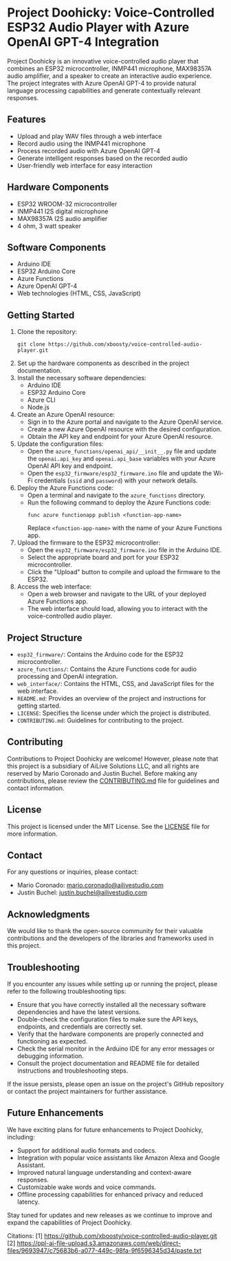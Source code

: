 # Project Doohicky: Voice-Controlled ESP32 Audio Player with Azure OpenAI GPT-4 Integration

Project Doohicky is an innovative voice-controlled audio player that combines an ESP32 microcontroller, INMP441 microphone, MAX98357A audio amplifier, and a speaker to create an interactive audio experience. The project integrates with Azure OpenAI GPT-4 to provide natural language processing capabilities and generate contextually relevant responses.

## Features
- Upload and play WAV files through a web interface
- Record audio using the INMP441 microphone
- Process recorded audio with Azure OpenAI GPT-4
- Generate intelligent responses based on the recorded audio
- User-friendly web interface for easy interaction

## Hardware Components
- ESP32 WROOM-32 microcontroller
- INMP441 I2S digital microphone
- MAX98357A I2S audio amplifier
- 4 ohm, 3 watt speaker

## Software Components
- Arduino IDE
- ESP32 Arduino Core
- Azure Functions
- Azure OpenAI GPT-4
- Web technologies (HTML, CSS, JavaScript)

## Getting Started
1. Clone the repository:
   ```
   git clone https://github.com/xboosty/voice-controlled-audio-player.git
   ```
2. Set up the hardware components as described in the project documentation.
3. Install the necessary software dependencies:
   - Arduino IDE
   - ESP32 Arduino Core
   - Azure CLI
   - Node.js
4. Create an Azure OpenAI resource:
   - Sign in to the Azure portal and navigate to the Azure OpenAI service.
   - Create a new Azure OpenAI resource with the desired configuration.
   - Obtain the API key and endpoint for your Azure OpenAI resource.
5. Update the configuration files:
   - Open the `azure_functions/openai_api/__init__.py` file and update the `openai.api_key` and `openai.api_base` variables with your Azure OpenAI API key and endpoint.
   - Open the `esp32_firmware/esp32_firmware.ino` file and update the Wi-Fi credentials (`ssid` and `password`) with your network details.
6. Deploy the Azure Functions code:
   - Open a terminal and navigate to the `azure_functions` directory.
   - Run the following command to deploy the Azure Functions code:
     ```
     func azure functionapp publish <function-app-name>
     ```
     Replace `<function-app-name>` with the name of your Azure Functions app.
7. Upload the firmware to the ESP32 microcontroller:
   - Open the `esp32_firmware/esp32_firmware.ino` file in the Arduino IDE.
   - Select the appropriate board and port for your ESP32 microcontroller.
   - Click the "Upload" button to compile and upload the firmware to the ESP32.
8. Access the web interface:
   - Open a web browser and navigate to the URL of your deployed Azure Functions app.
   - The web interface should load, allowing you to interact with the voice-controlled audio player.

## Project Structure
- `esp32_firmware/`: Contains the Arduino code for the ESP32 microcontroller.
- `azure_functions/`: Contains the Azure Functions code for audio processing and OpenAI integration.
- `web_interface/`: Contains the HTML, CSS, and JavaScript files for the web interface.
- `README.md`: Provides an overview of the project and instructions for getting started.
- `LICENSE`: Specifies the license under which the project is distributed.
- `CONTRIBUTING.md`: Guidelines for contributing to the project.

## Contributing
Contributions to Project Doohicky are welcome! However, please note that this project is a subsidiary of AiLive Solutions LLC, and all rights are reserved by Mario Coronado and Justin Buchel. Before making any contributions, please review the [CONTRIBUTING.md](CONTRIBUTING.md) file for guidelines and contact information.

## License
This project is licensed under the MIT License. See the [LICENSE](LICENSE) file for more information.

## Contact
For any questions or inquiries, please contact:
- Mario Coronado: mario.coronado@ailivestudio.com
- Justin Buchel: justin.buchel@ailivestudio.com

## Acknowledgments
We would like to thank the open-source community for their valuable contributions and the developers of the libraries and frameworks used in this project.

## Troubleshooting
If you encounter any issues while setting up or running the project, please refer to the following troubleshooting tips:

- Ensure that you have correctly installed all the necessary software dependencies and have the latest versions.
- Double-check the configuration files to make sure the API keys, endpoints, and credentials are correctly set.
- Verify that the hardware components are properly connected and functioning as expected.
- Check the serial monitor in the Arduino IDE for any error messages or debugging information.
- Consult the project documentation and README file for detailed instructions and troubleshooting steps.

If the issue persists, please open an issue on the project's GitHub repository or contact the project maintainers for further assistance.

## Future Enhancements
We have exciting plans for future enhancements to Project Doohicky, including:

- Support for additional audio formats and codecs.
- Integration with popular voice assistants like Amazon Alexa and Google Assistant.
- Improved natural language understanding and context-aware responses.
- Customizable wake words and voice commands.
- Offline processing capabilities for enhanced privacy and reduced latency.

Stay tuned for updates and new releases as we continue to improve and expand the capabilities of Project Doohicky.

Citations:
[1] https://github.com/xboosty/voice-controlled-audio-player.git
[2] https://ppl-ai-file-upload.s3.amazonaws.com/web/direct-files/9693947/c75683b6-a077-449c-98fa-9f6596345d34/paste.txt